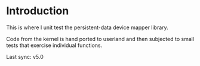 Introduction
============

This is where I unit test the persistent-data device mapper library.

Code from the kernel is hand ported to userland and then subjected to
small tests that exercise individual functions.

Last sync: v5.0
